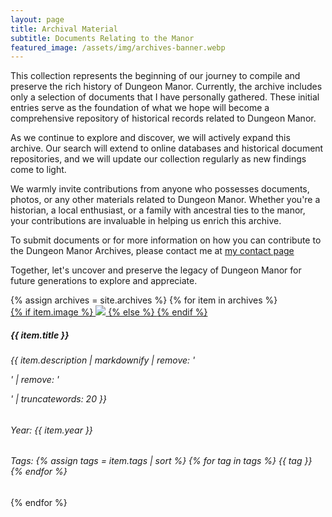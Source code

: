 ```yaml
---
layout: page
title: Archival Material
subtitle: Documents Relating to the Manor
featured_image: /assets/img/archives-banner.webp
---
```


This collection represents the beginning of our journey to compile
and preserve the rich history of Dungeon Manor. Currently, the
archive includes only a selection of documents that I have personally
gathered. These initial entries serve as the foundation of what we
hope will become a comprehensive repository of historical records
related to Dungeon Manor.

As we continue to explore and discover, we will actively expand
this archive. Our search will extend to online databases and
historical document repositories, and we will update our collection
regularly as new findings come to light.

We warmly invite contributions from anyone who possesses documents,
photos, or any other materials related to Dungeon Manor. Whether
you're a historian, a local enthusiast, or a family with ancestral
ties to the manor, your contributions are invaluable in helping us
enrich this archive.

To submit documents or for more information on how you can contribute
to the Dungeon Manor Archives, please contact me at [my contact
page](https://jameshoward.us/contact-me/)

Together, let's uncover and preserve the legacy of Dungeon Manor
for future generations to explore and appreciate.

<div class="section">
  <div class="container">
    <div class="row">
      <div class="col-md-12">
        <div class="products">
          <div class="row">
            {% assign archives = site.archives %}
            {% for item in archives %}
            <div class="col-md-4 col-sm-4">
              <div class="card card-with-shadow card-gray">
                <div class="card-image text-center">
                  <a href="{{ item.url | relative_url }}">
                    {% if item.image %}
                    <img class="img w-100" src="{{ item.image | relative_url }}" class="img-rounded img-responsive" />
                    {% else %}
                    <i class="fa-solid fa-{{ item.type }} fa-10x"></i>
                    {% endif %}
                  </a>
                </div>
                <div class="card-body">
                  <div class="card-description">
                    <h5 class="card-title">{{ item.title }}</h5>
                    <h6 class="card-description">{{ item.description | markdownify | remove: '<p>' | remove: '</p>' | truncatewords: 20 }}</h6>
                  </div>
                  <div class="price">
                    <h6 class="card-description">Year: <span class="badge badge-pill badge-default">{{ item.year }}</span></h6>
                    <h6 class="card-description">Tags:
                      {% assign tags = item.tags | sort %}
                      {% for tag in tags %}
                      <span class="badge badge-pill badge-default">{{ tag }}</span>
                      {% endfor %}
                    </h6>
                  </div>
                </div>
              </div>
            </div>
            {% endfor %}
          </div>
        </div>
      </div>
    </div>
  </div>
</div>
